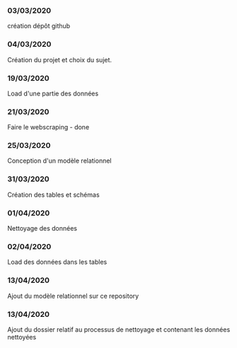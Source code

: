 ### 03/03/2020 
création dépôt github
### 04/03/2020 
Création du projet et choix du sujet.
### 19/03/2020 
Load d'une partie des données
### 21/03/2020 
Faire le webscraping - done
### 25/03/2020 
Conception d'un modèle relationnel
### 31/03/2020 
Création des tables et schémas
### 01/04/2020
Nettoyage des données
### 02/04/2020 
Load des données dans les tables
### 13/04/2020
Ajout du modèle relationnel sur ce repository
### 13/04/2020
Ajout du dossier relatif au processus de nettoyage et contenant les données nettoyées